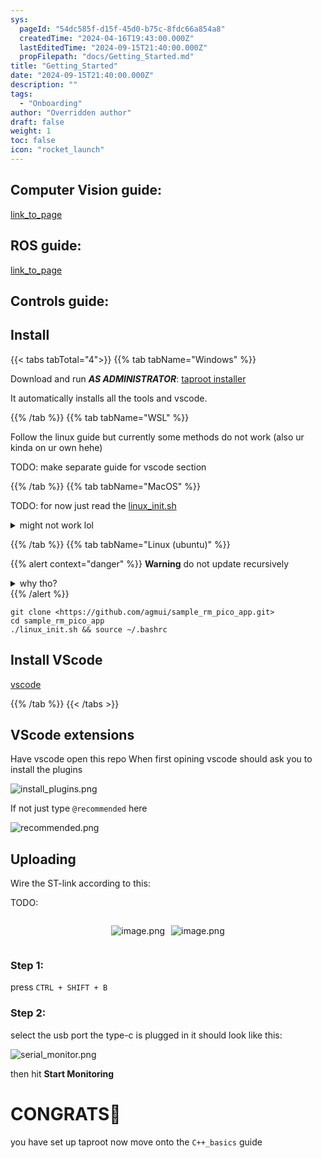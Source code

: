 ```yaml
---
sys:
  pageId: "54dc585f-d15f-45d0-b75c-8fdc66a854a8"
  createdTime: "2024-04-16T19:43:00.000Z"
  lastEditedTime: "2024-09-15T21:40:00.000Z"
  propFilepath: "docs/Getting_Started.md"
title: "Getting_Started"
date: "2024-09-15T21:40:00.000Z"
description: ""
tags:
  - "Onboarding"
author: "Overridden author"
draft: false
weight: 1
toc: false
icon: "rocket_launch"
---
```


## Computer Vision guide:

[link_to_page](86d45bc0-388b-4d26-8848-44f255f73d0e)

## ROS guide:

[link_to_page](3c76c1de-ec8f-46d6-8b0a-294005edc2d5)

## Controls guide:

## Install

{{< tabs tabTotal="4">}}
{{% tab tabName="Windows" %}}

Download and run _**AS ADMINISTRATOR**_: [taproot installer](https://github.com/Thornbots/TeachingFreshies/releases/tag/1.0)

It automatically installs all the tools and vscode.

{{% /tab %}}
{{% tab tabName="WSL" %}}

Follow the linux guide but currently some methods do not work (also ur kinda on ur own hehe)

TODO: make separate guide for vscode section

{{% /tab %}}
{{% tab tabName="MacOS" %}}

TODO: for now just read the [linux_init.sh](https://github.com/agmui/sample_rm_pico_app/blob/main/linux_init.sh)

<details>
<summary>might not work lol</summary>

`brew install libusb pkg-config`

Next install: [vscode](https://code.visualstudio.com/Download)

</details>

{{% /tab %}}
{{% tab tabName="Linux (ubuntu)" %}}

{{% alert context="danger" %}}
**Warning** do not update recursively
<details>
<summary>why tho?</summary>
There are some submodules that may go on for a while (like tinyusb) and I highly
recommend you don't need to get them.
If you want to see what submodules I update just look in `linux_init.sh`
</details>
{{% /alert %}}

```shell
git clone <https://github.com/agmui/sample_rm_pico_app.git>
cd sample_rm_pico_app
./linux_init.sh && source ~/.bashrc
```

## Install VScode

[vscode](https://code.visualstudio.com/Download)

{{% /tab %}}
{{< /tabs >}}

## VScode extensions

Have vscode open this repo
When first opining vscode should ask you to install the plugins

![install_plugins.png](https://prod-files-secure.s3.us-west-2.amazonaws.com/d518164a-d88e-44d1-a4ee-3adb3bd8bce0/89bd30f0-1825-4e77-867b-0a41ce370880/install_plugins.png?X-Amz-Algorithm=AWS4-HMAC-SHA256&X-Amz-Content-Sha256=UNSIGNED-PAYLOAD&X-Amz-Credential=ASIAZI2LB466TYDASCDP%2F20250318%2Fus-west-2%2Fs3%2Faws4_request&X-Amz-Date=20250318T230743Z&X-Amz-Expires=3600&X-Amz-Security-Token=IQoJb3JpZ2luX2VjEA0aCXVzLXdlc3QtMiJGMEQCIEJK%2FJb%2Bik8HtBoknD3VYsio2w6MdUbOUmOAGfUOopZlAiAoB4rMo2lR9OBt%2Fe4Zc1XBj8RGSIu6tdbTF8pqVN%2B0Kyr%2FAwhmEAAaDDYzNzQyMzE4MzgwNSIMRa7hybU5z8edur4zKtwDnXuyWzbrMn2JXkde8rzyqznBuM0lNinJKqTC2HDQ97t1hMs6HGb8v8DJmeayVdVQl%2F5w3w4HUkNwSE%2F9j9T07Dfm0nsBkwS7sGne8ByPBfCqNG7dvCSqRAQD4ZZWl3YcYNwI3UI7%2Bn7FFZJtrCyHTXa92wIHbUt7qEEyvYytp86HEHwiaM%2FYY%2FfjpNifbmBQgRe7ZYqubn3i6HuxHRohifEC8a2XuiokwNT8vJdQk3h0fpfB3csSSq9n4hXL6W1PJ5x3kwTgOZzRdHvom4I8YIXL%2BkYmGfSvPF%2BfslFZQlv4HbVXArZsaLcsKey01PXOusz1opJ7ar5YfP1pAujWYQxr1DXrY%2FLiK%2Bg5qRXASEHaaSK%2FjktwdWtS1PA1cEyId39X3Ulqe0%2FlNHqgwE%2F4hwVcq5zoCT0hJgoVfbHLHyJkhh3R8YB1C18dMXENVc4RdbRi6sTZTJTT6ysUgQLnqeBi0DgoBrKAxaJ%2BW6u%2Fp24jM30ZC6fOc%2BbzlCTGxkicGtLIcN%2Bn5v%2F0Z8JekUfHVaR%2BTq2O6zSwIAflNF6pc31DXF%2BIIeTiYXAy7rTyFsMZv%2B%2B6qBiBHNQzkjFnKWg2ouFmrvkT31XjRKLndQI9y8eS1jx3bLNWOjWcfoAw17HnvgY6pgH3piyyll9WYB1sXNV0%2FBtgME%2FyyHnXgF4ngvs1Oq4gX%2FUMWjgEPSCmXOabcTevF9bTQZtgFqOSMjHER3BTIqA6NZB%2FZd0mkBZPS5%2BjGfup6U3k9ZrLqyVt1nLBOW40pvQmP6GsvIcHPj0c1aGlQiVUL%2Bl6CqwS1FRf%2FLpcIQXQAE0PmQcirFkpm3ZXsgtNvuRo7XNK1X5d6AGEoXYjzfVr7w1mDbRQ&X-Amz-Signature=e30da6df15a0cb94ed08644f602de2fee70d9ac7c1f1cb2eb33805fc6adb7d08&X-Amz-SignedHeaders=host&x-id=GetObject)

If not just type `@recommended` here  

![recommended.png](https://prod-files-secure.s3.us-west-2.amazonaws.com/d518164a-d88e-44d1-a4ee-3adb3bd8bce0/61e661e9-5d85-4dfc-be0d-8d2097a5e793/recommended.png?X-Amz-Algorithm=AWS4-HMAC-SHA256&X-Amz-Content-Sha256=UNSIGNED-PAYLOAD&X-Amz-Credential=ASIAZI2LB466TYDASCDP%2F20250318%2Fus-west-2%2Fs3%2Faws4_request&X-Amz-Date=20250318T230743Z&X-Amz-Expires=3600&X-Amz-Security-Token=IQoJb3JpZ2luX2VjEA0aCXVzLXdlc3QtMiJGMEQCIEJK%2FJb%2Bik8HtBoknD3VYsio2w6MdUbOUmOAGfUOopZlAiAoB4rMo2lR9OBt%2Fe4Zc1XBj8RGSIu6tdbTF8pqVN%2B0Kyr%2FAwhmEAAaDDYzNzQyMzE4MzgwNSIMRa7hybU5z8edur4zKtwDnXuyWzbrMn2JXkde8rzyqznBuM0lNinJKqTC2HDQ97t1hMs6HGb8v8DJmeayVdVQl%2F5w3w4HUkNwSE%2F9j9T07Dfm0nsBkwS7sGne8ByPBfCqNG7dvCSqRAQD4ZZWl3YcYNwI3UI7%2Bn7FFZJtrCyHTXa92wIHbUt7qEEyvYytp86HEHwiaM%2FYY%2FfjpNifbmBQgRe7ZYqubn3i6HuxHRohifEC8a2XuiokwNT8vJdQk3h0fpfB3csSSq9n4hXL6W1PJ5x3kwTgOZzRdHvom4I8YIXL%2BkYmGfSvPF%2BfslFZQlv4HbVXArZsaLcsKey01PXOusz1opJ7ar5YfP1pAujWYQxr1DXrY%2FLiK%2Bg5qRXASEHaaSK%2FjktwdWtS1PA1cEyId39X3Ulqe0%2FlNHqgwE%2F4hwVcq5zoCT0hJgoVfbHLHyJkhh3R8YB1C18dMXENVc4RdbRi6sTZTJTT6ysUgQLnqeBi0DgoBrKAxaJ%2BW6u%2Fp24jM30ZC6fOc%2BbzlCTGxkicGtLIcN%2Bn5v%2F0Z8JekUfHVaR%2BTq2O6zSwIAflNF6pc31DXF%2BIIeTiYXAy7rTyFsMZv%2B%2B6qBiBHNQzkjFnKWg2ouFmrvkT31XjRKLndQI9y8eS1jx3bLNWOjWcfoAw17HnvgY6pgH3piyyll9WYB1sXNV0%2FBtgME%2FyyHnXgF4ngvs1Oq4gX%2FUMWjgEPSCmXOabcTevF9bTQZtgFqOSMjHER3BTIqA6NZB%2FZd0mkBZPS5%2BjGfup6U3k9ZrLqyVt1nLBOW40pvQmP6GsvIcHPj0c1aGlQiVUL%2Bl6CqwS1FRf%2FLpcIQXQAE0PmQcirFkpm3ZXsgtNvuRo7XNK1X5d6AGEoXYjzfVr7w1mDbRQ&X-Amz-Signature=1758a274f5094020f591a2064ba045b91c8072759d399380aab2c1ba113e7d67&X-Amz-SignedHeaders=host&x-id=GetObject)

## Uploading

Wire the ST-link according to this:

TODO:

<div style="display: flex;flex-direction: row; column-gap:10px; max-width: 630px;justify-content: center;">
<div>

![image.png](https://prod-files-secure.s3.us-west-2.amazonaws.com/d518164a-d88e-44d1-a4ee-3adb3bd8bce0/210ecb78-1116-4d7b-b9b7-2292f66fa2c2/image.png?X-Amz-Algorithm=AWS4-HMAC-SHA256&X-Amz-Content-Sha256=UNSIGNED-PAYLOAD&X-Amz-Credential=ASIAZI2LB4664KYKUZHB%2F20250318%2Fus-west-2%2Fs3%2Faws4_request&X-Amz-Date=20250318T230748Z&X-Amz-Expires=3600&X-Amz-Security-Token=IQoJb3JpZ2luX2VjEA0aCXVzLXdlc3QtMiJIMEYCIQDiRLUikWuuo0Sppa1eBt8bGZ8ZNsPFw7Pt1PUF0KNtBgIhAPg%2FxpdOafYKvu8DNStZ4zXlGoi%2FWYSr9PkTU1MigFtxKv8DCGYQABoMNjM3NDIzMTgzODA1IgxfBYaIYE1%2F4gdbQkEq3APkz6SAlTPLOoMMejof2C1IBfpKQiPfrkhM8fFMEptph6GAXfRKK7Uub2S8CsiXCgeKB80jUA8hV%2FbR9rEcTEJoxZnFI7%2FBxxhe%2B0%2BzclG52pDCMirWTk58KpBEETmCK9cB7OT3j0uLlpGjA1tpoMtIuiEduSmHoZrAezypkfntcoPCUUaYfYLhO58WlTDYiqlVgi072usOkaizjVWOe2oJxXzxQMlSfGXscmVPftIAEyhEJABc4pE0OKlKskTDOtmfin1%2F9V7D1cbILpnZtZUpo1nMHucOTL9jNlSS9jkVX33KGlSIOqhNKKlggjoj4tVeJmRtdFrNYF2tAP0ft0mAqH%2FGZU0Fms4aaHgR0uvkMVeZjBko4gcyZR7Jmcb60kChRnyP5TTnrUMUAm1GloZbJmaPn%2BFoqHkPHz5KJCV7rnW5Vg%2BEFo7mx4jGzJRyYtApgD5uXDjYKV8DDcFWcAcrsinTHq75TA%2BkIC0Z%2FYw0oTqY2xYltPb%2By3pka%2FrzQmaI8ZaYTrOYFxu0rd4Pt2rXuBj3pj6Ix4iGQbWJN8E2BrLLdAWyneu2YDd3FJQdXe1Qbohrs%2FNdC7E6TKU4cbHZPc3kSZmqVwk%2BG4rpZocp1aPN64vMI6f%2FFv795jDEsee%2BBjqkASYzjn4CXlrvFrmY7v5LhqZHfJlnqIc1IuePUg4mNQwGurUNpbulMpo%2BPXIKnv%2BQZbi8Tds7gW%2BrNhTlrekaCY7n%2Bjqb91OCODcLfo3fHEwcaRaX65pw4G3IFfOjedlxdjvr32DsfKhDmaIUt1nuxjRSQyQ5kAuCh%2F%2FZO21zj710QcgeiW3znGNy8Oo%2FwATIDXpZy4vUvZP0MU5de2050UwA20ap&X-Amz-Signature=5aa1e9e72c9360ebb8a2183c05e9a91b0fee6a311a35b257bf80297c42168a9e&X-Amz-SignedHeaders=host&x-id=GetObject)

</div>
<div>

![image.png](https://prod-files-secure.s3.us-west-2.amazonaws.com/d518164a-d88e-44d1-a4ee-3adb3bd8bce0/33a0fd0f-8ca6-4a86-8e09-26e95ded1fff/image.png?X-Amz-Algorithm=AWS4-HMAC-SHA256&X-Amz-Content-Sha256=UNSIGNED-PAYLOAD&X-Amz-Credential=ASIAZI2LB466VPKDZXTM%2F20250318%2Fus-west-2%2Fs3%2Faws4_request&X-Amz-Date=20250318T230748Z&X-Amz-Expires=3600&X-Amz-Security-Token=IQoJb3JpZ2luX2VjEA0aCXVzLXdlc3QtMiJIMEYCIQCAm130XfiosCmkmB2SB890h%2F1tojJ6R9tYLAS5%2FqpadgIhAJqf07udynb6rczg1uAb9FuVxSwlfiLx15e3DcjboI51Kv8DCGYQABoMNjM3NDIzMTgzODA1IgwxXGgcj5Vmyddq1nIq3ANrP86Z3GxCHW%2FSEtFHIDpscx78n%2FrnBE4MvipcUhN7vtdX30ztFbN%2FDk20o5Shcfd9STevbvjXdMyBTk5rUPjzmHEpl166hgdnMsIQwRLm%2BqIl0FSkVzFhxrfBjCVy1TsqRfnlw9ChcLT0%2FS0vsqBhasDKS0jv31rNNdCs1JTJ2YYdBIumQLVe6tkO41Q7uBPN4ixLJc1hWg7dBNExzGSOscByi93cINTQx88k4z48DQ5pLn99FL72JuBxzvC9EVOoJpeUqlxln9mA93px4DlVn6wk5tLiafrshLKP%2BLSpxTJ%2BHzE3CYA%2BZNfF3r%2BYja%2FAhCkuDIqwVp%2BON%2FFwI3cMBVbMTOcgrA9Ov%2FlVztI%2FWI9aG2C9pB6EEJz969F6MHyyBo5%2FyIHgzfB4%2BCsrA0EwukfzPDu9J5PQ6jKyYQ%2B66s2dOUm%2BU4uzthyv57IpSWzbseTqbvzWL4rdSPqKRkUiy5gK4vT4fs6BD4gkxICxn1mVJ%2FmSkj%2Fm27uea8Y30zXpjgBOLcYETcN3FB%2BIwIDCRxiwWHihvbQZmwyGqB9YQhGe5QBRv35t03H%2B2X0oEiUzvYkKdcb5eWdPVfP15kvj2jCEVru38QX1oOvkv%2F6V0Ft7Td9gJbUTQIro4jDOsOe%2BBjqkAdpiZZhw4%2FSnjnPnOCrQawrAhrt8tUL9gKEeHZsWhsTtvw4W4jhPWH5dmW9c%2FbUoPtC63IonrzRvjXYW7ddpre6ulce3bALTPsyxcTPyq%2Bt3diQhQUyuPiT%2FaF54rkKxK7rWwUgz9YI65Zy8tk65MA54EBS%2B0MeDAqW7SNFq2XgHDzaTa5cpOhEE9dcxE0AemMmrfPUkzfPma2CLF%2Fzib4EcF3PK&X-Amz-Signature=c00ca1763f9b246a7faaa441a1b479c73c7c637b5a44addc2b80c24f9d132af9&X-Amz-SignedHeaders=host&x-id=GetObject)

</div>
</div>

### Step 1:

press `CTRL + SHIFT + B`

### Step 2:

select the usb port the type-c is plugged in it should look like this:

![serial_monitor.png](https://prod-files-secure.s3.us-west-2.amazonaws.com/d518164a-d88e-44d1-a4ee-3adb3bd8bce0/f03f4774-05d4-4393-b6a0-d5efb6d315ab/serial_monitor.png?X-Amz-Algorithm=AWS4-HMAC-SHA256&X-Amz-Content-Sha256=UNSIGNED-PAYLOAD&X-Amz-Credential=ASIAZI2LB466TYDASCDP%2F20250318%2Fus-west-2%2Fs3%2Faws4_request&X-Amz-Date=20250318T230743Z&X-Amz-Expires=3600&X-Amz-Security-Token=IQoJb3JpZ2luX2VjEA0aCXVzLXdlc3QtMiJGMEQCIEJK%2FJb%2Bik8HtBoknD3VYsio2w6MdUbOUmOAGfUOopZlAiAoB4rMo2lR9OBt%2Fe4Zc1XBj8RGSIu6tdbTF8pqVN%2B0Kyr%2FAwhmEAAaDDYzNzQyMzE4MzgwNSIMRa7hybU5z8edur4zKtwDnXuyWzbrMn2JXkde8rzyqznBuM0lNinJKqTC2HDQ97t1hMs6HGb8v8DJmeayVdVQl%2F5w3w4HUkNwSE%2F9j9T07Dfm0nsBkwS7sGne8ByPBfCqNG7dvCSqRAQD4ZZWl3YcYNwI3UI7%2Bn7FFZJtrCyHTXa92wIHbUt7qEEyvYytp86HEHwiaM%2FYY%2FfjpNifbmBQgRe7ZYqubn3i6HuxHRohifEC8a2XuiokwNT8vJdQk3h0fpfB3csSSq9n4hXL6W1PJ5x3kwTgOZzRdHvom4I8YIXL%2BkYmGfSvPF%2BfslFZQlv4HbVXArZsaLcsKey01PXOusz1opJ7ar5YfP1pAujWYQxr1DXrY%2FLiK%2Bg5qRXASEHaaSK%2FjktwdWtS1PA1cEyId39X3Ulqe0%2FlNHqgwE%2F4hwVcq5zoCT0hJgoVfbHLHyJkhh3R8YB1C18dMXENVc4RdbRi6sTZTJTT6ysUgQLnqeBi0DgoBrKAxaJ%2BW6u%2Fp24jM30ZC6fOc%2BbzlCTGxkicGtLIcN%2Bn5v%2F0Z8JekUfHVaR%2BTq2O6zSwIAflNF6pc31DXF%2BIIeTiYXAy7rTyFsMZv%2B%2B6qBiBHNQzkjFnKWg2ouFmrvkT31XjRKLndQI9y8eS1jx3bLNWOjWcfoAw17HnvgY6pgH3piyyll9WYB1sXNV0%2FBtgME%2FyyHnXgF4ngvs1Oq4gX%2FUMWjgEPSCmXOabcTevF9bTQZtgFqOSMjHER3BTIqA6NZB%2FZd0mkBZPS5%2BjGfup6U3k9ZrLqyVt1nLBOW40pvQmP6GsvIcHPj0c1aGlQiVUL%2Bl6CqwS1FRf%2FLpcIQXQAE0PmQcirFkpm3ZXsgtNvuRo7XNK1X5d6AGEoXYjzfVr7w1mDbRQ&X-Amz-Signature=5c8d68538d4f968ebbcaccd36442467c6b821e8191e78ebc76f4919ee4b0e985&X-Amz-SignedHeaders=host&x-id=GetObject)

then hit **Start Monitoring**

# CONGRATS🎉

you have set up taproot now move onto the `C++_basics` guide
